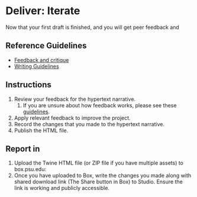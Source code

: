 # Deliver: Iterate

Now that your first draft is finished, and you will get peer feedback and 

## Reference Guidelines

- [Feedback and critique](/toolkit/feedback-and-critique.md)
- [Writing Guidelines](/writing_guidelines.md)

## Instructions

1. Review your feedback for the hypertext narrative.
    1. If you are unsure about how feedback works, please see these [guidelines](/toolkit/feedback-and-critique.md).
3. Apply relevant feedback to improve the project.
4. Record the changes that you made to the hypertext narrative.
4. Publish the HTML file.

## Report in

1. Upload the Twine HTML file (or ZIP file if you have multiple assets) to box.psu.edu: 
2. Once you have uploaded to Box, write the changes you made along with shared download link (The Share button in Box) to Studio. Ensure the link is working and publicly accessible.